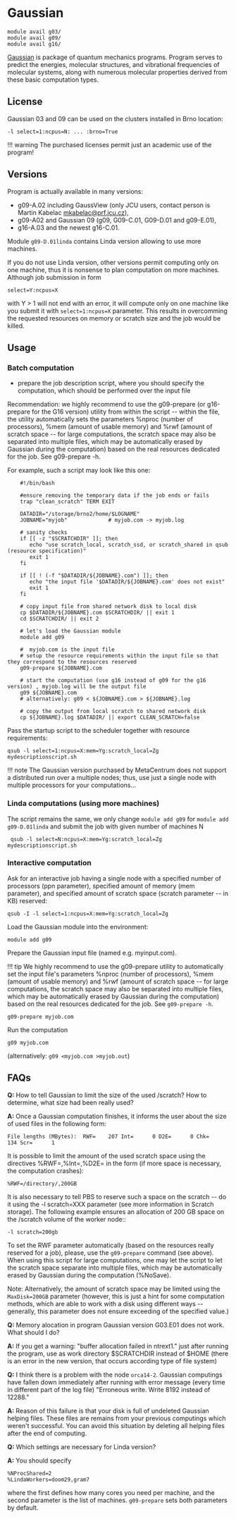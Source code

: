 # Gaussian

    module avail g03/
    module avail g09/
    module avail g16/

[Gaussian](https://www.gaussian.com) is package of quantum mechanics programs. Program serves to predict the energies, molecular structures, and vibrational frequencies of molecular systems, along with numerous molecular properties derived from these basic computation types.

## License

Gaussian 03 and 09 can be used on the clusters installed in Brno location:

    -l select=1:ncpus=N: ... :brno=True

!!! warning
    The purchased licenses permit just an academic use of the program!

## Versions

Program is actually available in many versions: 

- g09-A.02 including GaussView (only JCU users, contact person is Martin Kabelac <mkabelac@prf.jcu.cz>),
- g09-A02 and Gaussian 09 (g09, G09-C.01, G09-D.01 and g09-E.01),
- g16-A.03 and the newest g16-C.01.

Module `g09-D.01linda` contains Linda version allowing to use more machines.

If you do not use Linda version, other versions permit computing only on one machine, thus it is nonsense to plan computation on more machines. Although job submission in form

    select=Y:ncpus=X

with Y > 1 will not end with an error, it will compute only on one machine like you submit it with `select=1:ncpus=X` parameter. This results in overcomming the requested resources on memory or scratch size and the job would be killed.


## Usage

### Batch computation

- prepare the job description script, where you should specify the computation, which should be performed over the input file

Recommendation: we highly recommend to use the g09-prepare (or g16-prepare for the G16 version) utility from within the script -- within the file, the utility automatically sets the parameters %nproc (number of processors), %mem (amount of usable memory) and %rwf (amount of scratch space -- for large computations, the scratch space may also be separated into multiple files, which may be automatically erased by Gaussian during the computation) based on the real resources dedicated for the job. See g09-prepare -h.
        
For example, such a script may look like this one:

````
    #!/bin/bash
    
    #ensure removing the temporary data if the job ends or fails
    trap "clean_scratch" TERM EXIT
     
    DATADIR="/storage/brno2/home/$LOGNAME"
    JOBNAME="myjob"             # myjob.com -> myjob.log
    
    # sanity checks
    if [[ -z "$SCRATCHDIR" ]]; then
       echo "use scratch_local, scratch_ssd, or scratch_shared in qsub (resource specification)"
       exit 1
    fi
    
    if [[ ! (-f "$DATADIR/${JOBNAME}.com") ]]; then
       echo "the input file '$DATADIR/${JOBNAME}.com' does not exist"
       exit 1
    fi
    
    # copy input file from shared network disk to local disk
    cp $DATADIR/${JOBNAME}.com $SCRATCHDIR/ || exit 1
    cd $SCRATCHDIR/ || exit 2
    
    # let's load the Gaussian module
    module add g09
    
    #  myjob.com is the input file
    # setup the resource requirements within the input file so that they correspond to the resources reserved
    g09-prepare ${JOBNAME}.com
    
    # start the computation (use g16 instead of g09 for the g16 version) , myjob.log will be the output file
    g09 ${JOBNAME}.com
    # alternatively: g09 < ${JOBNAME}.com > ${JOBNAME}.log
    
    # copy the output from local scratch to shared network disk
    cp ${JOBNAME}.log $DATADIR/ || export CLEAN_SCRATCH=false
````

Pass the startup script to the scheduler together with resource requirements:

    qsub -l select=1:ncpus=X:mem=Yg:scratch_local=Zg mydescriptionscript.sh
        
!!! note
    The Gaussian version purchased by MetaCentrum does not support a distributed run over a multiple nodes; thus, use just a single node with multiple processors for your computations...


### Linda computations (using more machines)

The script remains the same, we only change `module add g09` for `module add g09-D.01linda` and submit the job with given number of machines N

     qsub -l select=N:ncpus=X:mem=Yg:scratch_local=Zg mydescriptionscript.sh

### Interactive computation

Ask for an interactive job having a single node with a specified number of processors (ppn parameter), specified amount of memory (mem parameter), and specified amount of scratch space (scratch parameter -- in KB) reserved:

    qsub -I -l select=1:ncpus=X:mem=Yg:scratch_local=Zg

Load the Gaussian module into the environment:

    module add g09

Prepare the Gaussian input file (named e.g. myinput.com).

!!! tip
    We highly recommend to use the g09-prepare utility to automatically set the input file's parameters %nproc (number of processors), %mem (amount of usable memory) and %rwf (amount of scratch space -- for large computations, the scratch space may also be separated into multiple files, which may be automatically erased by Gaussian during the computation) based on the real resources dedicated for the job. See `g09-prepare -h`.

    g09-prepare myjob.com

Run the computation

    g09 myjob.com

(alternatively: `g09 <myjob.com >myjob.out`)

## FAQs

**Q:** How to tell Gaussian to limit the size of the used /scratch? How to determine, what size had been really used?

**A:** Once a Gaussian computation finishes, it informs the user about the size of used files in the following form:

    File lengths (MBytes):  RWF=    207 Int=      0 D2E=      0 Chk=    134 Scr=      1

It is possible to limit the amount of the used scratch space using the directives %RWF=,%Int=,%D2E= in the form (if more space is necessary, the computation crashes):

    %RWF=/directory/,200GB 

It is also necessary to tell PBS to reserve such a space on the scratch -- do it using the -l scratch=XXX parameter (see more information in Scratch storage). The following example ensures an allocation of 200 GB space on the /scratch volume of the worker node::

    -l scratch=200gb 

To set the RWF parameter automatically (based on the resources really reserved for a job), please, use the `g09-prepare` command (see above). When using this script for large computations, one may let the script to let the scratch space separate into multiple files, which may be automatically erased by Gaussian during the computation (%NoSave).

Note: Alternatively, the amount of scratch space may be limited using the `MaxDisk=200GB` parameter (however, this is just a hint for some computation methods, which are able to work with a disk using different ways -- generally, this parameter does not ensure exceeding of the specified value.)

**Q:** Memory alocation in program Gaussian version G03.E01 does not work. What should I do?

**A:** If you get a warning: "buffer allocation failed in ntrext1." just after running the program, use as work directory $SCRATCHDIR instead of $HOME (there is an error in the new version, that occurs according type of file system)

**Q:** I think there is a problem with the node `orca14-2`. Gaussian computings have fallen down immediately after running with error message (every time in different part of the log file) "Erroneous write. Write 8192 instead of 12288."

**A:** Reason of this failure is that your disk is full of undeleted Gaussian helping files. These files are remains from your previous computings which weren't successful. You can avoid this situation by deleting all helping files after the end of computing.

**Q:** Which settings are necessary for Linda version?

**A:** You should specify

    %NProcShared=2
    %LindaWorkers=doom29,gram7

where the first defines how many cores you need per machine, and the second parameter is the list of machines. `g09-prepare` sets both parameters by default. 

